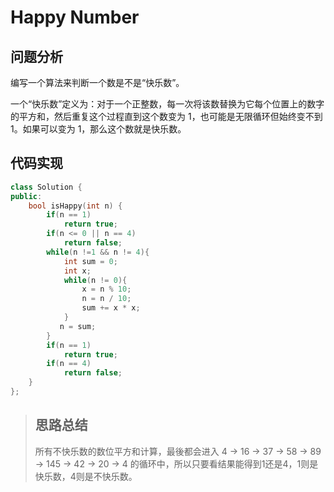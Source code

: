 # Happy Number 
## 问题分析
编写一个算法来判断一个数是不是“快乐数”。

一个“快乐数”定义为：对于一个正整数，每一次将该数替换为它每个位置上的数字的平方和，然后重复这个过程直到这个数变为 1，也可能是无限循环但始终变不到 1。如果可以变为 1，那么这个数就是快乐数。
## 代码实现
```cpp
class Solution {
public:
    bool isHappy(int n) {
        if(n == 1)
            return true;  
        if(n <= 0 || n == 4)
            return false;  
        while(n !=1 && n != 4){
            int sum = 0;
            int x;
            while(n != 0){
                x = n % 10;
                n = n / 10;
                sum += x * x;
            }
           n = sum; 
        }
        if(n == 1)
            return true;  
        if(n == 4)
            return false;
    }   
};
```
>## 思路总结
>所有不快乐数的数位平方和计算，最後都会进入 4 → 16 → 37 → 58 → 89 → 145 → 42 → 20 → 4 的循环中，所以只要看结果能得到1还是4，1则是快乐数，4则是不快乐数。
